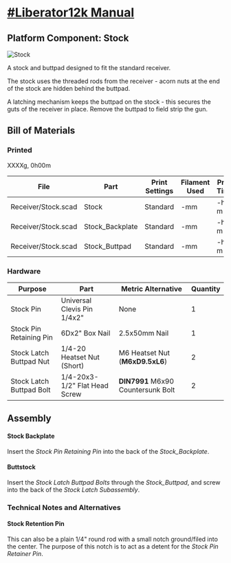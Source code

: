 # [\#Liberator12k Manual](../README.md)

## Platform Component: Stock

![Stock](Stock.png)

A stock and buttpad designed to fit the standard receiver.

The stock uses the threaded rods from the receiver - acorn nuts at the end of the stock are hidden behind the buttpad.

A latching mechanism keeps the buttpad on the stock - this secures the guts of the receiver in place. Remove the buttpad
to field strip the gun.

Bill of Materials
-----------------
### Printed
XXXXg, 0h00m

| File                | Part             | Print Settings | Filament Used | Print Time |
|---------------------|------------------|----------------|---------------|------------|
| Receiver/Stock.scad | Stock            | Standard       | -mm           | -h-m       |
| Receiver/Stock.scad | Stock_Backplate  | Standard       | -mm           | -h-m       |
| Receiver/Stock.scad | Stock_Buttpad    | Standard       | -mm           | -h-m       |

### Hardware

| Purpose                  | Part                          | Metric Alternative                     | Quantity |
|--------------------------|-------------------------------|----------------------------------------|----------|
| Stock Pin                | Universal Clevis Pin 1/4x2"   | None                                   | 1        |
| Stock Pin Retaining Pin  | 6Dx2" Box Nail                | 2.5x50mm Nail                          | 1        |
| Stock Latch Buttpad Nut  | 1/4-20 Heatset Nut (Short)    | M6 Heatset Nut (**M6xD9.5xL6**)        | 2        |
| Stock Latch Buttpad Bolt | 1/4-20x3-1/2" Flat Head Screw | **DIN7991** M6x90 Countersunk Bolt     | 2        |

## Assembly

#### Stock Backplate
Insert the *Stock Pin Retaining Pin* into the back of the *Stock_Backplate*.

#### Buttstock
Insert the *Stock Latch Buttpad Bolts* through the *Stock_Buttpad*, and screw into the back of the *Stock Latch Subassembly*.


### Technical Notes and Alternatives

#### Stock Retention Pin
This can also be a plain 1/4" round rod with a small notch ground/filed into the center.
The purpose of this notch is to act as a detent for the *Stock Pin Retainer Pin*.